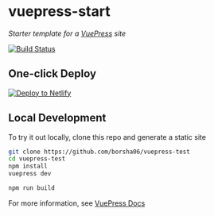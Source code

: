 # vuepress-start

*Starter template for a [VuePress](https://vuepress.vuejs.org) site*

[![Build Status](https://travis-ci.org/iwilfried/vuepress-start.svg?branch=master)](https://travis-ci.org/iwilfried/vuepress-start)

<modal></modal>

## One-click Deploy

[![Deploy to Netlify](https://www.netlify.com/img/deploy/button.svg)](https://app.netlify.com/start/deploy?repository=https://github.com/borsha06/vuepress-test)



## Local Development

To try it out locally, clone this repo and generate a static site

```bash
git clone https://github.com/borsha06/vuepress-test
cd vuepress-test
npm install
vuepress dev

npm run build
```

For more information, see [VuePress Docs](https://vuepress.vuejs.org)
